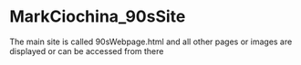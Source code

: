 # MarkCiochina_90sSite

The main site is called 90sWebpage.html and all other pages or images are displayed or can be accessed from there
